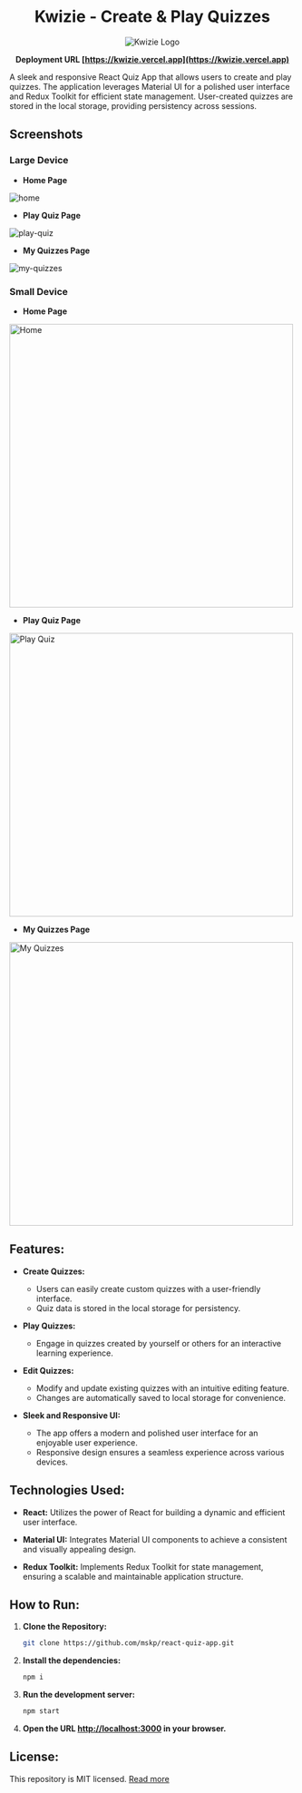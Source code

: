 <center>

# Kwizie - Create & Play Quizzes

![Kwizie Logo](./public/icon-192x192.png)

**Deployment URL [https://kwizie.vercel.app](https://kwizie.vercel.app)**

</center>

A sleek and responsive React Quiz App that allows users to create and play quizzes. The application leverages Material UI for a polished user interface and Redux Toolkit for efficient state management. User-created quizzes are stored in the local storage, providing persistency across sessions.

## Screenshots

### Large Device

- **Home Page**

![home](./public/readme-img/home.png)

- **Play Quiz Page**

![play-quiz](./public/readme-img/play.png)

- **My Quizzes Page**

![my-quizzes](./public/readme-img/my-quizzes.png)

### Small Device

- **Home Page**

<img src="./public/readme-img/home-sm.png" alt="Home" height="500">

- **Play Quiz Page**

<img src="./public/readme-img/play-sm.png" alt="Play Quiz" height="500">

- **My Quizzes Page**

<img src="./public/readme-img/my-quizzes-sm.png" alt="My Quizzes" height="500">

## Features:

- **Create Quizzes:**

  - Users can easily create custom quizzes with a user-friendly interface.
  - Quiz data is stored in the local storage for persistency.

- **Play Quizzes:**

  - Engage in quizzes created by yourself or others for an interactive learning experience.

- **Edit Quizzes:**

  - Modify and update existing quizzes with an intuitive editing feature.
  - Changes are automatically saved to local storage for convenience.

- **Sleek and Responsive UI:**
  - The app offers a modern and polished user interface for an enjoyable user experience.
  - Responsive design ensures a seamless experience across various devices.

## Technologies Used:

- **React:** Utilizes the power of React for building a dynamic and efficient user interface.

- **Material UI:** Integrates Material UI components to achieve a consistent and visually appealing design.

- **Redux Toolkit:** Implements Redux Toolkit for state management, ensuring a scalable and maintainable application structure.

## How to Run:

1. **Clone the Repository:**

   ```bash
   git clone https://github.com/mskp/react-quiz-app.git
   ```

2. **Install the dependencies:**

   ```bash
   npm i
   ```

3. **Run the development server:**

   ```bash
   npm start
   ```

4. **Open the URL [http://localhost:3000](http://localhost:3000) in your browser.**

## License:

This repository is MIT licensed. [Read more](./LICENSE.txt)